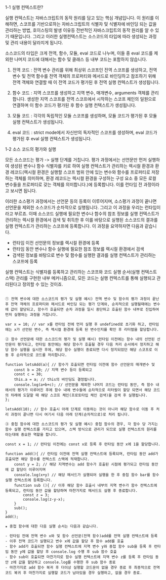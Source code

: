 1-1 실행 컨텍스트란?

실행 컨텍스트는 자바스크립트의 동작 원리를 담고 있는 핵심 개념입니다. 이 원리를 이해하면, 스코프를 기반으로하는 자바스크립트의 식별자 및 식별자에 바인딩 되는 값을 관리하는 방법, 호이스팅의 발생 이유등 전반적인 자바스크립트의 동작 원리를 알 수 있기 때문입니다. 그리고 이러한 실행컨텍스트는 소스코드의 타입에 따라 생성되는 과정 및 관리 내용이 달라지게 됩니다.

소스코드의 타입은 크게 전역, 함수, 모듈, eval 코드로 나누며, 이들 중 eval 코드를 제외한 나머지 코드에 대해서는 함수 및 클래스 등 내부 코드는 포함하지 않습니다.

1. 전역 코드 : 전역 변수 관리를 위해 최상위 스코프인 전역 스코프를 생성하고, 전역 변수 및 전역 함수를 전역 객체의 프로퍼티와 메서드로 바인딩하고 참조하기 위해 전역 객체와 연결할 때 이 전역 코드가 평가된 후 전역 실행 컨텍스트가 생성됩니다.

2. 함수 코드 : 지역 스코프를 생성하고 지역 변수, 매개변수, arguments 객체를 관리합니다. 생성한 지역 스코프를 전역 스코프에서 시작하는 스코프 체인의 일원으로 연결하며 이 함수 코드가 평가된 후 함수 실행 컨텍스트가 생성됩니다.

3. 모듈 코드 : 각각의 독립적인 모듈 스코프를 생성하며, 모듈 코드가 평가된 후 모듈 실행 컨텍스트가 생성됩니다.

4. eval 코드 : strict mode에서 자신만의 독자적인 스코프를 생성하며, eval 코드가 평가된 후 eval 실행 컨텍스트가 생성됩니다.

1-2 소스 코드의 평가와 실행

모든 소스코드는 평가 -> 실행 단계를 거칩니다. 평가 과정에서는 선언문만 먼저 실행하여 생성된 변수나 함수 식별자를 키로 하여 실행 컨텍스트가 관리하는 렉시컬 환경과 환경 레코드(렉시컬 환경은 실행할 스코프 범위 안에 있는 변수와 함수를 프로퍼티로 저장하는 객체를 의미하며, 환경 레코드는 렉시컬 환경을 구성하는 구성 요소 중 모든 로컬 변수들을 프로퍼티로 갖는 객체를 의미합니다.)에 등록합니다. 이를 런타임 전 과정이라고 보시면 됩니다.

이러한 소스평가 과정에서는 선언문 등의 등록이 이루어지며, 소스평가 과정이 끝나면 선언문을 제외한 소스코드가 순차적으로 실행됩니다. 그리고 이 과정을 우리는 런타임이라고 부르죠. 이때 소스코드 실행에 필요한 변수나 함수의 참조 정보를 실행 컨텍스트가 관리하는 렉시컬 환경에서 검색 및 취득한 후 이를 바탕으로 실행된 소스코드의 결과를 실행 컨텍스트가 관리하는 스코프에 등록합니다. 이 과정을 요약하자면 다음과 같습니다.

- 런타임 이전 선언문의 정보를 렉시컬 환경에 등록 
- 런타임 동안 변수나 함수 실행에 필요한 참조 정보를 렉시컬 환경에서 검색 
- 검색된 정보를 바탕으로 변수 및 함수를 실행한 결과를 실행 컨텍스트가 관리하는 스코프에 등록

실행 컨텍스트는 식별자를 등록하고 관리하는 스코프와 코드 실행 순서(실행 컨텍스트 스택) 관리를 구현한 내부 메커니즘으로, 모든 코드는 실행 컨텍스트를 통해 실행되고 관리된다고 정의할 수 있는 것이죠.

```

① 전역 변수에 대한 소스코드의 평가 및 실행 예시) 전역 변수 및 함수의 평가 과정이 끝난 후 전역 객체의 프로퍼티와 메서드로 바인딩 되는 평가 단계와, 순차적으로 실행될때에는 변수에 값이 할당되고, 함수가 호출되면 순차 과정을 일시 중단하고 호출된 함수 내부로 진입하여 먼저 실행하는 과정을 거칩니다.

var x = 10; // var x를 런타임 전에 먼저 실행 후 undefined로 초기화 하고, 런타임에는 x가 선언된 변수, 즉 렉시컬 환경에 등록 된 변수인지를 확인 후 리터럴을 할당합니다.

② 함수 선언문에 대한 소스코드의 평가 및 실행 예시) 런타임 이전에는 함수 내의 선언된 선언문이 평가되고, 런타임 동안에는 해당 함수가 호출될 경우 다음 처리 순서에서 정지하고 해당 함수 실행을 실시한 후에, 해당 함수 실행이 종료되면 다시 정지되었던 해당 스코프로 이동 후 순차적으로 코드를 처리합니다.

function letsAdd(a){ // 함수가 호출되면 런타임 이전에 함수 선언문의 매개변수 및
    const b = 20; // 지역 변수 등이 등록되고
    const c = 30;
    this.a = a; // this의 바인딩도 결정됩니다.
    console.log(a+b+c); // 선언문을 제외한 나머지 코드는 런타임 동안, 즉 함수 내에서의 평가가 이루어진 후에 함수 내에 변수들에 순차적으로 리터럴이 할당 되면서 해당 코드의 차례에 도달할 때 해당 스코프 체인(프로토타입 체인 검색)을 검색 후 실행됩니다.
};

letsAdd(10); // 함수 호출시 아래 단계로 이동하는 것이 아니라 해당 함수로 이동 후 처리 과정이 끝나면 다시 여기서 다음 아래 단계(순차적으로)로 처리 됩니다.

③ 중첩 함수에 대한 소스코드의 평가 및 실행 예시) 중첩 함수의 경우, 각 함수 당 가지는 함수 실행 컨텍스트를 가지고 있으며, 스택 방식으로 관리가 되므로 실행 컨텍스트의 원리를 아는대에 중요한 역할을 합니다.

const x = 1; // 런타임 이전에는 const x로 등록 후 런타임 동안 x에 1을 할당합니다.

function add(){ // 런타임 이전에 전역 실행 컨텍스트에 등록되며, 런타임 동안 add가 호출되면 해당 함수를 컨텍스트 스택에 적재합니다.
    const y = 2; // 해당 지역변수는 add 함수가 호출된 시점에 평가되고 런타임 동안에 값 할당이 이루어지며
    console.log(x+y) // 해당 메서드가 실행되어 실행을 한 후 중첩 함수 bar를 함수 실행 컨텍스트에 등록합니다.
    function sub (){ // 이후 해당 함수 호출시 내부의 지역 변수가 함수 컨텍스트에 등록되고, 런타임 동안 값을 할당하며 마찬가지로 메서드도 실행 후 종료합니다.
        const z = 3;
        console.log(z-y-x);
    }
    sub();
}
add();

★ 중첩 함수에 대한 다음 실행 순서는 다음과 같습니다.

- 런타임 전에 전역 변수 x와 및 함수 선언문(전역 함수)add를 전역 실행 컨텍스트에 등록
- 이후 전역 코드가 실행되고 변수 x에 값을 할당 후 함수 add를 호출
- 함수 add가 호출되면 함수 실행 컨텍스트에 지역 변수 y와 중첩 함수 sub을 등록 후 런타임 동안 y에 값을 할당 후 console.log 수행 후 sub 함수 호출
- 함수 sub이 호출되면 마찬가지로 함수 실행 컨텍스트에 지역 변수 z를 등록 후 런타임 동안 z에 값을 할당하고 console.log를 수행한 후 sub 함수 종료
- 마찬가지로 add 함수 복귀 후 더이상 실행할 코드문이 없을 경우 종료 후 최종적으로 전역 코드 복귀 후 마찬가지로 실행할 코드가 남아있을 경우 실행하고, 없을 경우 종료.

```